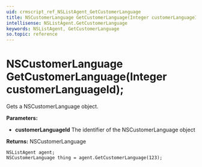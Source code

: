 ```yaml
---
uid: crmscript_ref_NSListAgent_GetCustomerLanguage
title: NSCustomerLanguage GetCustomerLanguage(Integer customerLanguageId);
intellisense: NSListAgent.GetCustomerLanguage
keywords: NSListAgent, GetCustomerLanguage
so.topic: reference
---
```


# NSCustomerLanguage GetCustomerLanguage(Integer customerLanguageId);

Gets a NSCustomerLanguage object.

**Parameters:**
 - **customerLanguageId** The identifier of the NSCustomerLanguage object

**Returns:** NSCustomerLanguage

```crmscript
NSListAgent agent;
NSCustomerLanguage thing = agent.GetCustomerLanguage(123);
```

